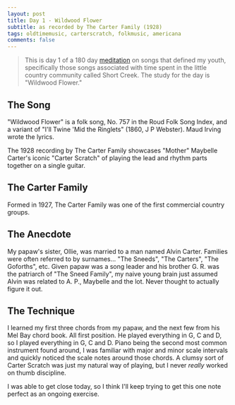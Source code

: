 ```yaml
---
layout: post
title: Day 1 - Wildwood Flower
subtitle: as recorded by The Carter Family (1928)
tags: oldtimemusic, carterscratch, folkmusic, americana
comments: false
---
```

> This is day 1 of a 180 day [meditation](../currentmeditation) on songs that defined my youth, specifically those songs associated with time spent in the little country community called Short Creek. The study for the day is "Wildwood Flower."

## The Song
"Wildwood Flower" is a folk song, No. 757 in the Roud Folk Song Index, and a variant of "I'll Twine 'Mid the Ringlets" (1860, J P Webster). Maud Irving wrote the lyrics.

The 1928 recording by The Carter Family showcases "Mother" Maybelle Carter's iconic "Carter Scratch" of playing the lead and rhythm parts together on a single guitar.

## The Carter Family
Formed in 1927, The Carter Family was one of the first commercial country groups.

## The Anecdote
My papaw's sister, Ollie, was married to a man named Alvin Carter. Families were often referred to by surnames... "The Sneeds", "The Carters", "The Goforths", etc. Given papaw was a song leader and his brother G. R. was the patriarch of "The Sneed Family", my naive young brain just assumed Alvin was related to A. P., Maybelle and the lot. Never thought to actually figure it out.

## The Technique
I learned my first three chords from my papaw, and the next few from his Mel Bay chord book. All first position. He played everything in G, C and D, so I played everything in G, C and D. Piano being the second most common instrument found around, I was familiar with major and minor scale intervals and quickly noticed the scale notes around those chords. A clumsy sort of Carter Scratch was just my natural way of playing, but I never *really* worked on thumb discipline.

I was able to get close today, so I think I'll keep trying to get this one note perfect as an ongoing exercise.
